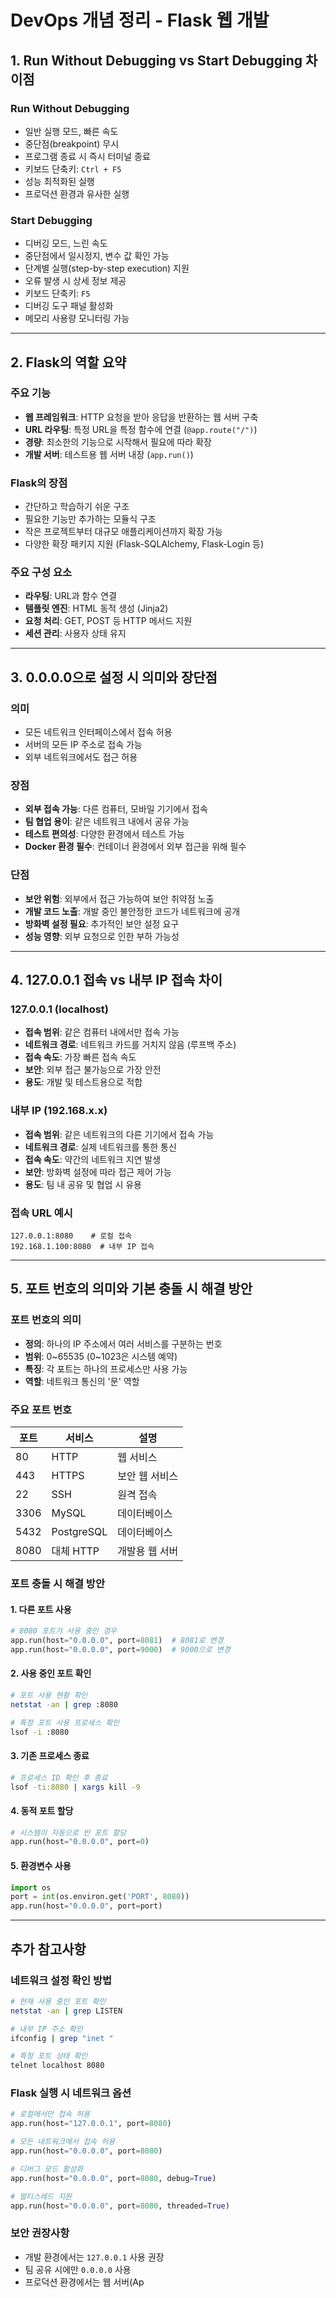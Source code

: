 # DevOps 개념 정리 - Flask 웹 개발

## 1. Run Without Debugging vs Start Debugging 차이점

### Run Without Debugging
* 일반 실행 모드, 빠른 속도
* 중단점(breakpoint) 무시
* 프로그램 종료 시 즉시 터미널 종료
* 키보드 단축키: `Ctrl + F5`
* 성능 최적화된 실행
* 프로덕션 환경과 유사한 실행

### Start Debugging
* 디버깅 모드, 느린 속도
* 중단점에서 일시정지, 변수 값 확인 가능
* 단계별 실행(step-by-step execution) 지원
* 오류 발생 시 상세 정보 제공
* 키보드 단축키: `F5`
* 디버깅 도구 패널 활성화
* 메모리 사용량 모니터링 가능

---

## 2. Flask의 역할 요약

### 주요 기능
* **웹 프레임워크**: HTTP 요청을 받아 응답을 반환하는 웹 서버 구축
* **URL 라우팅**: 특정 URL을 특정 함수에 연결 (`@app.route("/")`)
* **경량**: 최소한의 기능으로 시작해서 필요에 따라 확장
* **개발 서버**: 테스트용 웹 서버 내장 (`app.run()`)

### Flask의 장점
* 간단하고 학습하기 쉬운 구조
* 필요한 기능만 추가하는 모듈식 구조
* 작은 프로젝트부터 대규모 애플리케이션까지 확장 가능
* 다양한 확장 패키지 지원 (Flask-SQLAlchemy, Flask-Login 등)

### 주요 구성 요소
* **라우팅**: URL과 함수 연결
* **템플릿 엔진**: HTML 동적 생성 (Jinja2)
* **요청 처리**: GET, POST 등 HTTP 메서드 지원
* **세션 관리**: 사용자 상태 유지

---

## 3. 0.0.0.0으로 설정 시 의미와 장단점

### 의미
* 모든 네트워크 인터페이스에서 접속 허용
* 서버의 모든 IP 주소로 접속 가능
* 외부 네트워크에서도 접근 허용

### 장점
* **외부 접속 가능**: 다른 컴퓨터, 모바일 기기에서 접속
* **팀 협업 용이**: 같은 네트워크 내에서 공유 가능
* **테스트 편의성**: 다양한 환경에서 테스트 가능
* **Docker 환경 필수**: 컨테이너 환경에서 외부 접근을 위해 필수

### 단점
* **보안 위험**: 외부에서 접근 가능하여 보안 취약점 노출
* **개발 코드 노출**: 개발 중인 불안정한 코드가 네트워크에 공개
* **방화벽 설정 필요**: 추가적인 보안 설정 요구
* **성능 영향**: 외부 요청으로 인한 부하 가능성

---

## 4. 127.0.0.1 접속 vs 내부 IP 접속 차이

### 127.0.0.1 (localhost)
* **접속 범위**: 같은 컴퓨터 내에서만 접속 가능
* **네트워크 경로**: 네트워크 카드를 거치지 않음 (루프백 주소)
* **접속 속도**: 가장 빠른 접속 속도
* **보안**: 외부 접근 불가능으로 가장 안전
* **용도**: 개발 및 테스트용으로 적합

### 내부 IP (192.168.x.x)
* **접속 범위**: 같은 네트워크의 다른 기기에서 접속 가능
* **네트워크 경로**: 실제 네트워크를 통한 통신
* **접속 속도**: 약간의 네트워크 지연 발생
* **보안**: 방화벽 설정에 따라 접근 제어 가능
* **용도**: 팀 내 공유 및 협업 시 유용

### 접속 URL 예시
```
127.0.0.1:8080    # 로컬 접속
192.168.1.100:8080  # 내부 IP 접속
```

---

## 5. 포트 번호의 의미와 기본 충돌 시 해결 방안

### 포트 번호의 의미
* **정의**: 하나의 IP 주소에서 여러 서비스를 구분하는 번호
* **범위**: 0~65535 (0~1023은 시스템 예약)
* **특징**: 각 포트는 하나의 프로세스만 사용 가능
* **역할**: 네트워크 통신의 '문' 역할

### 주요 포트 번호
| 포트 | 서비스 | 설명 |
|------|--------|------|
| 80 | HTTP | 웹 서비스 |
| 443 | HTTPS | 보안 웹 서비스 |
| 22 | SSH | 원격 접속 |
| 3306 | MySQL | 데이터베이스 |
| 5432 | PostgreSQL | 데이터베이스 |
| 8080 | 대체 HTTP | 개발용 웹 서버 |

### 포트 충돌 시 해결 방안

#### 1. 다른 포트 사용
```python
# 8080 포트가 사용 중인 경우
app.run(host="0.0.0.0", port=8081)  # 8081로 변경
app.run(host="0.0.0.0", port=9000)  # 9000으로 변경
```

#### 2. 사용 중인 포트 확인
```bash
# 포트 사용 현황 확인
netstat -an | grep :8080

# 특정 포트 사용 프로세스 확인
lsof -i :8080
```

#### 3. 기존 프로세스 종료
```bash
# 프로세스 ID 확인 후 종료
lsof -ti:8080 | xargs kill -9
```

#### 4. 동적 포트 할당
```python
# 시스템이 자동으로 빈 포트 할당
app.run(host="0.0.0.0", port=0)
```

#### 5. 환경변수 사용
```python
import os
port = int(os.environ.get('PORT', 8080))
app.run(host="0.0.0.0", port=port)
```

---

## 추가 참고사항

### 네트워크 설정 확인 방법
```bash
# 현재 사용 중인 포트 확인
netstat -an | grep LISTEN

# 내부 IP 주소 확인
ifconfig | grep "inet "

# 특정 포트 상태 확인
telnet localhost 8080
```

### Flask 실행 시 네트워크 옵션
```python
# 로컬에서만 접속 허용
app.run(host="127.0.0.1", port=8080)

# 모든 네트워크에서 접속 허용
app.run(host="0.0.0.0", port=8080)

# 디버그 모드 활성화
app.run(host="0.0.0.0", port=8080, debug=True)

# 멀티스레드 지원
app.run(host="0.0.0.0", port=8080, threaded=True)
```

### 보안 권장사항
* 개발 환경에서는 `127.0.0.1` 사용 권장
* 팀 공유 시에만 `0.0.0.0` 사용
* 프로덕션 환경에서는 웹 서버(Ap
